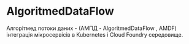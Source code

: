 # AlgoritmedDataFlow

Алгорітмед потоки даних - (АМПД - AlgoritmedDataFlow , AMDF) інтеграція мікросервісів в Kubernetes і Cloud Foundry середовище.
